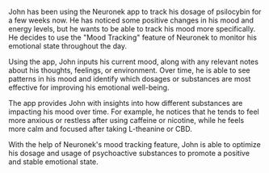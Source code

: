 John has been using the Neuronek app to track his dosage of psilocybin for a few weeks now. He has noticed some positive changes in his mood and energy levels, but he wants to be able to track his mood more specifically. He decides to use the "Mood Tracking" feature of Neuronek to monitor his emotional state throughout the day.

Using the app, John inputs his current mood, along with any relevant notes about his thoughts, feelings, or environment. Over time, he is able to see patterns in his mood and identify which dosages or substances are most effective for improving his emotional well-being.

The app provides John with insights into how different substances are impacting his mood over time. For example, he notices that he tends to feel more anxious or restless after using caffeine or nicotine, while he feels more calm and focused after taking L-theanine or CBD.

With the help of Neuronek's mood tracking feature, John is able to optimize his dosage and usage of psychoactive substances to promote a positive and stable emotional state.
